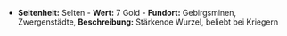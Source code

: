  - **Seltenheit:** Selten - **Wert:** 7 Gold - **Fundort:** Gebirgsminen, Zwergenstädte, **Beschreibung:** Stärkende Wurzel, beliebt bei Kriegern